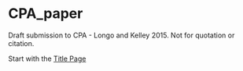 # CPA_paper
Draft submission to CPA - Longo and Kelley 2015. Not for quotation or citation. 

Start with the [Title Page](https://github.com/JSGS/CPA_paper/blob/master/titlepage.md)
